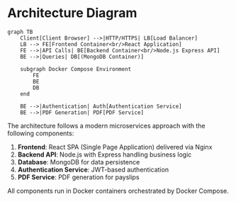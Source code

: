 
# Architecture Diagram

```mermaid
graph TB
    Client[Client Browser] -->|HTTP/HTTPS| LB[Load Balancer]
    LB --> FE[Frontend Container<br/>React Application]
    FE -->|API Calls| BE[Backend Container<br/>Node.js Express API]
    BE -->|Queries| DB[(MongoDB Container)]
    
    subgraph Docker Compose Environment
        FE
        BE
        DB
    end
    
    BE -->|Authentication| Auth[Authentication Service]
    BE -->|PDF Generation| PDF[PDF Service]
```

The architecture follows a modern microservices approach with the following components:

1. **Frontend**: React SPA (Single Page Application) delivered via Nginx
2. **Backend API**: Node.js with Express handling business logic
3. **Database**: MongoDB for data persistence
4. **Authentication Service**: JWT-based authentication
5. **PDF Service**: PDF generation for payslips

All components run in Docker containers orchestrated by Docker Compose.
